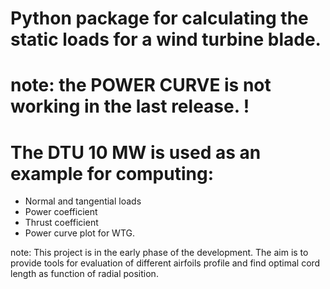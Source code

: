 # Python package for calculating the static loads for a wind turbine blade. 
# note: the POWER CURVE is not working in the last release. !
# The DTU 10 MW is used as an example for computing:
- Normal and tangential loads
- Power coefficient
- Thrust coefficient
- Power curve plot for WTG.

note: This project is in the early phase of the development.
The aim is to provide tools for evaluation of different airfoils profile and find optimal 
cord length as function of radial position.
